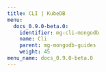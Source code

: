 ```yaml
---
title: CLI | KubeDB
menu:
  docs_0.9.0-beta.0:
    identifier: mg-cli-mongodb
    name: Cli
    parent: mg-mongodb-guides
    weight: 45
menu_name: docs_0.9.0-beta.0
---
```

